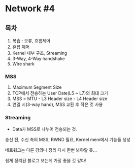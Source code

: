 # Network #4

## 목차

1. 복습 : 오류, 흐름제어
2. 혼잡 제어
3. Kernel 내부 구조, Streaming
4. 3-Way, 4-Way handshake
5. Wire shark

### MSS

1. Maximum Segment Size
2. TCP에서 전송하는 User Date(L5 ~ L7)의 최대 크기
3. MSS = MTU - L3 Header size - L4 Header size
4. 연결 시(3-way hand), MSS 교환 후 작은 것 사용

### Streaming

- Data가 MSS로 나누어 전송되는 것.

송신 전, 수신 측의 MSS, RWND 필요, Kernel mem에서 기능들 생성

네트워크는 다른 강의나 정리 다시 한번 봐야할 듯...

쉽게 정리된 블로그 보는게 가장 좋을 것 같다!